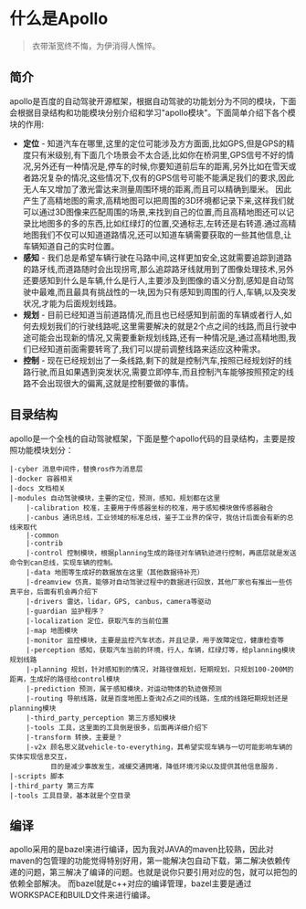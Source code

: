 # 什么是Apollo

> 衣带渐宽终不悔，为伊消得人憔悴。


## 简介
apollo是百度的自动驾驶开源框架，根据自动驾驶的功能划分为不同的模块，下面会根据目录结构和功能模块分别介绍和学习"apollo模块"。下面简单介绍下各个模块的作用:
* **定位** - 知道汽车在哪里,这里的定位可能涉及方方面面,比如GPS,但是GPS的精度只有米级别,有下面几个场景会不太合适,比如你在桥洞里,GPS信号不好的情况,另外还有一种情况是,停车的时候,你要知道前后车的距离,另外比如在雪天或者路况复杂的情况,这些情况下,仅有的GPS信号可能不能满足我们的要求,因此无人车又增加了激光雷达来测量周围环境的距离,而且可以精确到厘米。
因此产生了高精地图的需求,高精地图可以把周围的3D环境都记录下来,这样我们就可以通过3D图像来匹配周围的场景,来找到自己的位置,而且高精地图还可以记录比地图多的多的东西,比如红绿灯的位置,交通标志,左转还是右转道.通过高精地图我们不仅可以知道道路情况,还可以知道车辆需要获取的一些其他信息,让车辆知道自己的实时位置。
* **感知** - 我们总是希望车辆行驶在马路中间,这样更加安全,这就需要追踪到道路的路牙线,而道路随时会出现拐弯,那么追踪路牙线就用到了图像处理技术,另外还要感知到什么是车辆,什么是行人,主要涉及到图像的语义分割,感知是自动驾驶中最难,而且最具有挑战性的一块,因为只有感知到周围的行人,车辆,以及突发状况,才能为后面规划线路。
* **规划** - 目前已经知道当前道路情况,而且也已经感知到前面的车辆或者行人,如何去规划我们的行驶线路呢,这里需要解决的就是2个点之间的线路,而且行驶中途可能会出现新的情况,又需要重新规划线路,还有一种情况是,通过高精地图,我们已经知道前面需要转弯了,我们可以提前调整线路来适应这种需求。
* **控制** - 现在已经规划出了一条线路,剩下的就是控制汽车,按照已经规划好的线路行驶,而且如果遇到突发状况,需要立即停车,而且控制汽车能够按照预定的线路不会出现很大的偏离,这就是控制要做的事情。


## 目录结构
apollo是一个全栈的自动驾驶框架，下面是整个apollo代码的目录结构，主要是按照功能模块划分：
```
|-cyber 消息中间件，替换ros作为消息层
|-docker 容器相关
|-docs 文档相关
|-modules 自动驾驶模块，主要的定位，预测，感知，规划都在这里
    |-calibration 校准，主要用于传感器坐标的校准，用于感知模块做传感器融合
    |-canbus 通讯总线，工业领域的标准总线，鉴于工业界的保守，我估计后面会有新的总线来取代
    |-common
    |-contrib
    |-control 控制模块，根据planning生成的路径对车辆轨迹进行控制，再底层就是发送命令到can总线，实现车辆的控制。
    |-data 地图等生成好的数据放在这里（其他数据待补充）
    |-dreamview 仿真，能够对自动驾驶过程中的数据进行回放，其他厂家也有推出一些仿真平台，后面有机会再介绍下
    |-drivers 雷达，lidar，GPS, canbus，camera等驱动
    |-guardian 监护程序？
    |-localization 定位，获取汽车的当前位置
    |-map 地图模块
    |-monitor 监控模块，主要是监控汽车状态，并且记录，用于故障定位，健康检查等
    |-perception 感知，获取汽车当前的环境，行人，车辆，红绿灯等，给planning模块规划线路
    |-planning 规划，针对感知到的情况，对路径做规划，短期规划，只规划100-200M的距离，生成好的路径给control模块
    |-prediction 预测，属于感知模块，对运动物体的轨迹做预测
    |-routing 导航线路，就是百度地图上查询2点之间的线路，生成的线路短期规划还是planning模块
    |-third_party_perception 第三方感知模块
    |-tools 工具，这里面的工具倒是很多，后面再详细介绍下
    |-transform 转换，主要是？
    |-v2x 顾名思义就vehicle-to-everything，其希望实现车辆与一切可能影响车辆的实体实现信息交互，
          目的是减少事故发生，减缓交通拥堵，降低环境污染以及提供其他信息服务.
|-scripts 脚本
|-third_party 第三方库
|-tools 工具目录，基本就是个空目录
```


## 编译
apollo采用的是bazel来进行编译，因为我对JAVA的maven比较熟，因此对maven的包管理的功能觉得特别好用，第一能解决包自动下载，第二解决依赖传递的问题，第三解决了编译的问题。也就是说你只要引用对应的包，就可以把包的依赖全部解决。
而bazel就是c++对应的编译管理，bazel主要是通过WORKSPACE和BUILD文件来进行编译。
